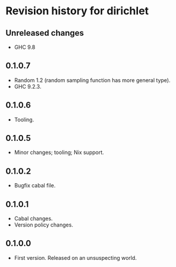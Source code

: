 
# Revision history for dirichlet


## Unreleased changes

-   GHC 9.8


## 0.1.0.7

-   Random 1.2 (random sampling function has more general type).
-   GHC 9.2.3.


## 0.1.0.6

-   Tooling.


## 0.1.0.5

-   Minor changes; tooling; Nix support.


## 0.1.0.2

-   Bugfix cabal file.


## 0.1.0.1

-   Cabal changes.
-   Version policy changes.


## 0.1.0.0

-   First version. Released on an unsuspecting world.

